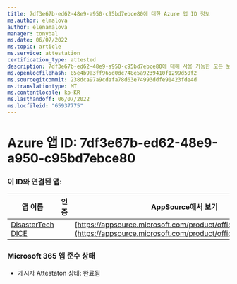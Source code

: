 ```yaml
---
title: 7df3e67b-ed62-48e9-a950-c95bd7ebce80에 대한 Azure 앱 ID 정보
ms.author: elmalova
author: elenamalova
manager: tonybal
ms.date: 06/07/2022
ms.topic: article
ms.service: attestation
certification_type: attested
description: 7df3e67b-ed62-48e9-a950-c95bd7ebce80에 대해 사용 가능한 모든 보안 및 규정 준수 정보입니다.
ms.openlocfilehash: 85e4b9a3ff965d0dc748e5a9239410f1299d50f2
ms.sourcegitcommit: 238dca97a9cdafa78d63e74993ddfe91423fde4d
ms.translationtype: MT
ms.contentlocale: ko-KR
ms.lasthandoff: 06/07/2022
ms.locfileid: "65937775"
---
```

# <a name="azure-app-id-7df3e67b-ed62-48e9-a950-c95bd7ebce80"></a>Azure 앱 ID: 7df3e67b-ed62-48e9-a950-c95bd7ebce80


### <a name="apps-associated-with-this-id"></a>이 ID와 연결된 앱:
| **앱 이름** | **인증** | **AppSource에서 보기** |
|--------------|---------------|-----------------------|
| [DisasterTech DICE](../forward/WA200001909.md) |  | [https://appsource.microsoft.com/product/office/WA200001909](https://appsource.microsoft.com/product/office/WA200001909) |

### <a name="microsoft-365-app-compliance-status"></a>Microsoft 365 앱 준수 상태
- 게시자 Attestaton 상태: 완료됨
